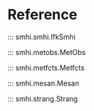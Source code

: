 # Reference
::: smhi.smhi.IfkSmhi

::: smhi.metobs.MetObs

::: smhi.metfcts.Metfcts

::: smhi.mesan.Mesan

::: smhi.strang.Strang
